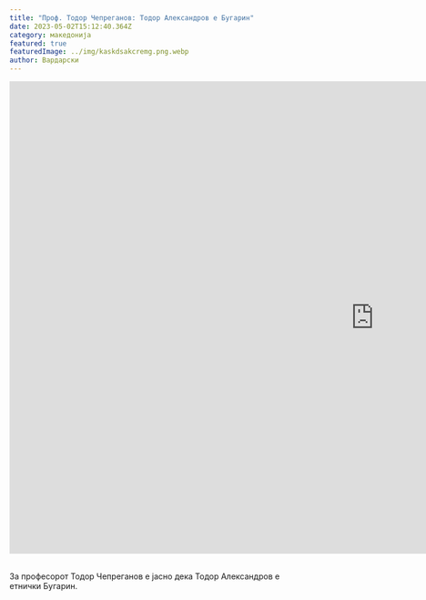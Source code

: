 ```yaml
---
title: "Проф. Тодор Чепреганов: Тодор Александров е Бугарин"
date: 2023-05-02T15:12:40.364Z
category: македонија
featured: true
featuredImage: ../img/kaskdsakcremg.png.webp
author: Вардарски
---
```


<iframe width="1280" height="829" src="https://www.youtube.com/embed/A941pQqB-dM" title="Проф. Тодор Чепреганов: Тодо Александров е Бугарин" frameborder="0" allow="accelerometer; autoplay; clipboard-write; encrypted-media; gyroscope; picture-in-picture; web-share" allowfullscreen></iframe>﻿

За професорот Тодор Чепреганов е јасно дека Тодор Александров е етнички Бугарин.
